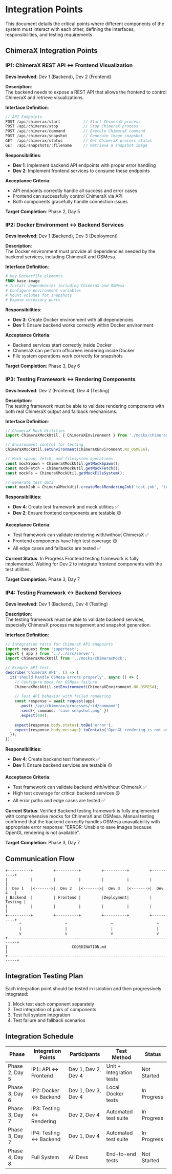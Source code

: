 # Integration Points

This document details the critical points where different components of the system must interact with each other, defining the interfaces, responsibilities, and testing requirements.

## ChimeraX Integration Points

### IP1: ChimeraX REST API ↔ Frontend Visualization

**Devs Involved**: Dev 1 (Backend), Dev 2 (Frontend)

**Description**:  
The backend needs to expose a REST API that allows the frontend to control ChimeraX and retrieve visualizations.

**Interface Definition**:
```typescript
// API Endpoints
POST /api/chimerax/start          // Start ChimeraX process
POST /api/chimerax/stop           // Stop ChimeraX process
POST /api/chimerax/command        // Execute ChimeraX command
POST /api/chimerax/snapshot       // Generate image snapshot
GET  /api/chimerax/status         // Get ChimeraX process status
GET  /api/snapshots/:filename     // Retrieve a snapshot image
```

**Responsibilities**:
- **Dev 1**: Implement backend API endpoints with proper error handling
- **Dev 2**: Implement frontend services to consume these endpoints

**Acceptance Criteria**:
- API endpoints correctly handle all success and error cases
- Frontend can successfully control ChimeraX via API
- Both components gracefully handle connection issues

**Target Completion**: Phase 2, Day 5

### IP2: Docker Environment ↔ Backend Services

**Devs Involved**: Dev 1 (Backend), Dev 3 (Deployment)

**Description**:  
The Docker environment must provide all dependencies needed by the backend services, including ChimeraX and OSMesa.

**Interface Definition**:
```dockerfile
# Key Dockerfile elements
FROM base-image
# Install dependencies including ChimeraX and OSMesa
# Configure environment variables
# Mount volumes for snapshots
# Expose necessary ports
```

**Responsibilities**:
- **Dev 3**: Create Docker environment with all dependencies
- **Dev 1**: Ensure backend works correctly within Docker environment

**Acceptance Criteria**:
- Backend services start correctly inside Docker
- ChimeraX can perform offscreen rendering inside Docker
- File system operations work correctly for snapshots

**Target Completion**: Phase 3, Day 6

### IP3: Testing Framework ↔ Rendering Components

**Devs Involved**: Dev 2 (Frontend), Dev 4 (Testing)

**Description**:  
The testing framework must be able to validate rendering components with both real ChimeraX output and fallback mechanisms.

**Interface Definition**:
```typescript
// ChimeraX Mock Utilities 
import ChimeraXMockUtil, { ChimeraXEnvironment } from './mocks/chimeraxMock';

// Environment control for testing
ChimeraXMockUtil.setEnvironment(ChimeraXEnvironment.NO_OSMESA);

// Mock spawn, fetch, and filesystem operations
const mockSpawn = ChimeraXMockUtil.getMockSpawn();
const mockFetch = ChimeraXMockUtil.getMockFetch();
const mockFs = ChimeraXMockUtil.getMockFileSystem();

// Generate test data
const mockJob = ChimeraXMockUtil.createMockRenderingJob('test-job', 'test-session');
```

**Responsibilities**:
- **Dev 4**: Create test framework and mock utilities ✅
- **Dev 2**: Ensure frontend components are testable 🟡

**Acceptance Criteria**:
- Test framework can validate rendering with/without ChimeraX ✅
- Frontend components have high test coverage 🟡
- All edge cases and fallbacks are tested ✅

**Current Status**: In Progress
Frontend testing framework is fully implemented. Waiting for Dev 2 to integrate frontend components with the test utilities.

**Target Completion**: Phase 3, Day 7

### IP4: Testing Framework ↔ Backend Services

**Devs Involved**: Dev 1 (Backend), Dev 4 (Testing)

**Description**:  
The testing framework must be able to validate backend services, especially ChimeraX process management and snapshot generation.

**Interface Definition**:
```typescript
// Integration tests for ChimeraX API endpoints
import request from 'supertest';
import { app } from '../../src/server';
import ChimeraXMockUtil from '../mocks/chimeraxMock';

// Example API test
describe('ChimeraX API', () => {
  it('should handle OSMesa errors properly', async () => {
    // Configure mock for OSMesa failure
    ChimeraXMockUtil.setEnvironment(ChimeraXEnvironment.NO_OSMESA);
    
    // Test API behavior with failed rendering
    const response = await request(app)
      .post('/api/chimerax/processes/:id/command')
      .send({ command: 'save snapshot.png' })
      .expect(404);
      
    expect(response.body.status).toBe('error');
    expect(response.body.message).toContain('OpenGL rendering is not available');
  });
});
```

**Responsibilities**:
- **Dev 4**: Create backend test framework ✅
- **Dev 1**: Ensure backend services are testable 🟡

**Acceptance Criteria**:
- Test framework can validate backend with/without ChimeraX ✅
- High test coverage for critical backend services 🟡
- All error paths and edge cases are tested ✅

**Current Status**: Verified
Backend testing framework is fully implemented with comprehensive mocks for ChimeraX and OSMesa. Manual testing confirmed that the backend correctly handles OSMesa unavailability with appropriate error response: "ERROR: Unable to save images because OpenGL rendering is not available".

**Target Completion**: Phase 3, Day 7

## Communication Flow

```
+----------+         +----------+         +----------+         +----------+
|          |         |          |         |          |         |          |
|  Dev 1   |<------->|  Dev 2   |<------->|  Dev 3   |<------->|  Dev 4   |
| Backend  |         | Frontend |         |Deployment|         |  Testing |
|          |         |          |         |          |         |          |
+----------+         +----------+         +----------+         +----------+
      ^                   ^                   ^                   ^
      |                   |                   |                   |
      v                   v                   v                   v
+--------------------------------------------------------------------------+
|                            COORDINATION.md                                |
+--------------------------------------------------------------------------+
```

## Integration Testing Plan

Each integration point should be tested in isolation and then progressively integrated:

1. Mock test each component separately
2. Test integration of pairs of components
3. Test full system integration
4. Test failure and fallback scenarios

## Integration Schedule

| Phase | Integration Points | Participants | Test Method | Status |
|-------|------------------|-------------|------------|--------|
| Phase 2, Day 5 | IP1: API ↔ Frontend | Dev 1, Dev 2, Dev 4 | Unit + Integration tests | Not Started |
| Phase 3, Day 6 | IP2: Docker ↔ Backend | Dev 1, Dev 3, Dev 4 | Local Docker tests | In Progress |
| Phase 3, Day 7 | IP3: Testing ↔ Rendering | Dev 2, Dev 4 | Automated test suite | In Progress |
| Phase 3, Day 7 | IP4: Testing ↔ Backend | Dev 1, Dev 4 | Automated test suite | In Progress |
| Phase 4, Day 8 | Full System | All Devs | End-to-end tests | Not Started |